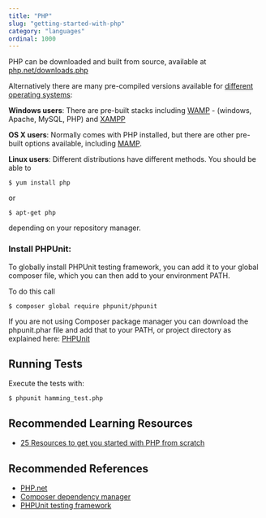 ```yaml
---
title: "PHP"
slug: "getting-started-with-php"
category: "languages"
ordinal: 1000
---
```


PHP can be downloaded and built from source, available at [php.net/downloads.php](http://php.net/downloads.php)

Alternatively there are many pre-compiled versions available for [different operating systems](http://php.net/manual/en/install.php):

**Windows users**: There are pre-built stacks including [WAMP](http://www.wampserver.com/en/) - (windows, Apache, MySQL, PHP) and [XAMPP](https://www.apachefriends.org/index.html)

**OS X users**: Normally comes with PHP installed, but there are other pre-built options available, including [MAMP](http://www.mamp.info/en/).

**Linux users**: Different distributions have different methods. You should be able to 

````$ yum install php````

or 

````$ apt-get php````
    
depending on your repository manager.


### Install PHPUnit:

To globally install PHPUnit testing framework, you can add it to your global composer file, which you can then add to your environment PATH.

To do this call

````$ composer global require phpunit/phpunit````

If you are not using Composer package manager you can download the phpunit.phar file and add that to your PATH, or project directory as explained here: [PHPUnit](https://phpunit.de/manual/current/en/installation.html)


## Running Tests

Execute the tests with:

````$ phpunit hamming_test.php````


## Recommended Learning Resources

* [25 Resources to get you started with PHP from scratch](http://code.tutsplus.com/articles/25-resources-to-get-you-started-with-php-from-scratch--net-2223)

## Recommended References

* [PHP.net](http://php.net/)
* [Composer dependency manager](https://getcomposer.org/)
* [PHPUnit testing framework](https://phpunit.de/)